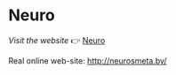 # Neuro
 
*Visit the website* 👉 [Neuro](https://mishkogo.github.io/Neuro/)

Real online web-site: http://neurosmeta.by/
